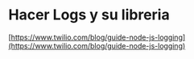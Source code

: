 # Hacer Logs y su libreria

[https://www.twilio.com/blog/guide-node-js-logging](https://www.twilio.com/blog/guide-node-js-logging)

